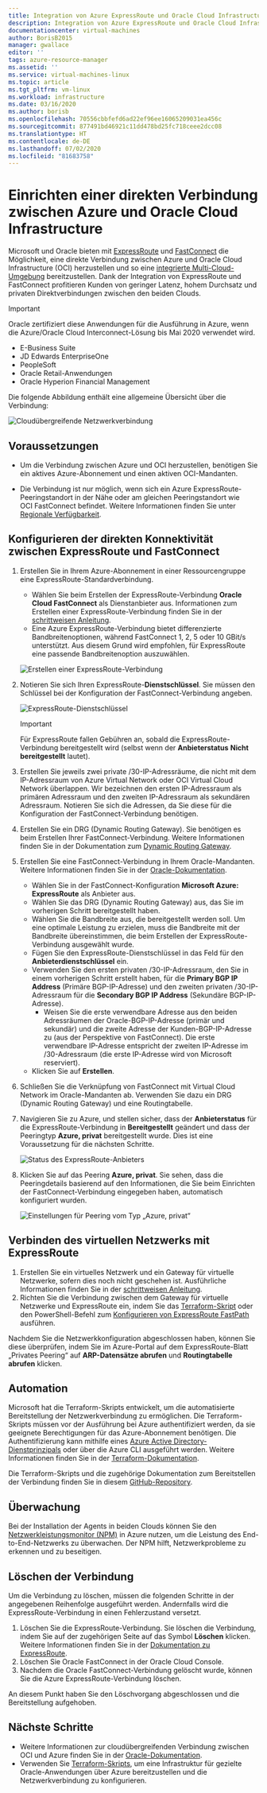 ```yaml
---
title: Integration von Azure ExpressRoute und Oracle Cloud Infrastructure | Microsoft-Dokumentation
description: Integration von Azure ExpressRoute und Oracle Cloud Infrastructure (OCI) FastConnect unterstützt cloudübergreifende Oracle-Anwendungslösungen
documentationcenter: virtual-machines
author: BorisB2015
manager: gwallace
editor: ''
tags: azure-resource-manager
ms.assetid: ''
ms.service: virtual-machines-linux
ms.topic: article
ms.tgt_pltfrm: vm-linux
ms.workload: infrastructure
ms.date: 03/16/2020
ms.author: borisb
ms.openlocfilehash: 70556cbbfefd6ad22ef96ee16065209031ea456c
ms.sourcegitcommit: 877491bd46921c11dd478bd25fc718ceee2dcc08
ms.translationtype: HT
ms.contentlocale: de-DE
ms.lasthandoff: 07/02/2020
ms.locfileid: "81683758"
---
```

# <a name="set-up-a-direct-interconnection-between-azure-and-oracle-cloud-infrastructure"></a>Einrichten einer direkten Verbindung zwischen Azure und Oracle Cloud Infrastructure  

Microsoft und Oracle bieten mit [ExpressRoute](../../../expressroute/expressroute-introduction.md) und [FastConnect](https://docs.cloud.oracle.com/iaas/Content/Network/Concepts/fastconnectoverview.htm) die Möglichkeit, eine direkte Verbindung zwischen Azure und Oracle Cloud Infrastructure (OCI) herzustellen und so eine [integrierte Multi-Cloud-Umgebung](oracle-oci-overview.md) bereitzustellen. Dank der Integration von ExpressRoute und FastConnect profitieren Kunden von geringer Latenz, hohem Durchsatz und privaten Direktverbindungen zwischen den beiden Clouds.

> [!IMPORTANT]
> Oracle zertifiziert diese Anwendungen für die Ausführung in Azure, wenn die Azure/Oracle Cloud Interconnect-Lösung bis Mai 2020 verwendet wird.
> * E-Business Suite
> * JD Edwards EnterpriseOne
> * PeopleSoft
> * Oracle Retail-Anwendungen
> * Oracle Hyperion Financial Management

Die folgende Abbildung enthält eine allgemeine Übersicht über die Verbindung:

![Cloudübergreifende Netzwerkverbindung](media/configure-azure-oci-networking/azure-oci-connect.png)

## <a name="prerequisites"></a>Voraussetzungen

* Um die Verbindung zwischen Azure und OCI herzustellen, benötigen Sie ein aktives Azure-Abonnement und einen aktiven OCI-Mandanten.

* Die Verbindung ist nur möglich, wenn sich ein Azure ExpressRoute-Peeringstandort in der Nähe oder am gleichen Peeringstandort wie OCI FastConnect befindet. Weitere Informationen finden Sie unter [Regionale Verfügbarkeit](oracle-oci-overview.md#region-availability).

## <a name="configure-direct-connectivity-between-expressroute-and-fastconnect"></a>Konfigurieren der direkten Konnektivität zwischen ExpressRoute und FastConnect

1. Erstellen Sie in Ihrem Azure-Abonnement in einer Ressourcengruppe eine ExpressRoute-Standardverbindung. 
    * Wählen Sie beim Erstellen der ExpressRoute-Verbindung **Oracle Cloud FastConnect** als Dienstanbieter aus. Informationen zum Erstellen einer ExpressRoute-Verbindung finden Sie in der [schrittweisen Anleitung](../../../expressroute/expressroute-howto-circuit-portal-resource-manager.md).
    * Eine Azure ExpressRoute-Verbindung bietet differenzierte Bandbreitenoptionen, während FastConnect 1, 2, 5 oder 10 GBit/s unterstützt. Aus diesem Grund wird empfohlen, für ExpressRoute eine passende Bandbreitenoption auszuwählen.

    ![Erstellen einer ExpressRoute-Verbindung](media/configure-azure-oci-networking/exr-create-new.png)
1. Notieren Sie sich Ihren ExpressRoute-**Dienstschlüssel**. Sie müssen den Schlüssel bei der Konfiguration der FastConnect-Verbindung angeben.

    ![ExpressRoute-Dienstschlüssel](media/configure-azure-oci-networking/exr-service-key.png)

    > [!IMPORTANT]
    > Für ExpressRoute fallen Gebühren an, sobald die ExpressRoute-Verbindung bereitgestellt wird (selbst wenn der **Anbieterstatus** **Nicht bereitgestellt** lautet).

1. Erstellen Sie jeweils zwei private /30-IP-Adressräume, die nicht mit dem IP-Adressraum von Azure Virtual Network oder OCI Virtual Cloud Network überlappen. Wir bezeichnen den ersten IP-Adressraum als primären Adressraum und den zweiten IP-Adressraum als sekundären Adressraum. Notieren Sie sich die Adressen, da Sie diese für die Konfiguration der FastConnect-Verbindung benötigen.
1. Erstellen Sie ein DRG (Dynamic Routing Gateway). Sie benötigen es beim Erstellen Ihrer FastConnect-Verbindung. Weitere Informationen finden Sie in der Dokumentation zum [Dynamic Routing Gateway](https://docs.cloud.oracle.com/iaas/Content/Network/Tasks/managingDRGs.htm).
1. Erstellen Sie eine FastConnect-Verbindung in Ihrem Oracle-Mandanten. Weitere Informationen finden Sie in der [Oracle-Dokumentation](https://docs.cloud.oracle.com/iaas/Content/Network/Concepts/azure.htm).
  
    * Wählen Sie in der FastConnect-Konfiguration **Microsoft Azure: ExpressRoute** als Anbieter aus.
    * Wählen Sie das DRG (Dynamic Routing Gateway) aus, das Sie im vorherigen Schritt bereitgestellt haben.
    * Wählen Sie die Bandbreite aus, die bereitgestellt werden soll. Um eine optimale Leistung zu erzielen, muss die Bandbreite mit der Bandbreite übereinstimmen, die beim Erstellen der ExpressRoute-Verbindung ausgewählt wurde.
    * Fügen Sie den ExpressRoute-Dienstschlüssel in das Feld für den **Anbieterdienstschlüssel** ein.
    * Verwenden Sie den ersten privaten /30-IP-Adressraum, den Sie in einem vorherigen Schritt erstellt haben, für die **Primary BGP IP Address** (Primäre BGP-IP-Adresse) und den zweiten privaten /30-IP-Adressraum für die **Secondary BGP IP Address** (Sekundäre BGP-IP-Adresse).
        * Weisen Sie die erste verwendbare Adresse aus den beiden Adressräumen der Oracle-BGP-IP-Adresse (primär und sekundär) und die zweite Adresse der Kunden-BGP-IP-Adresse zu (aus der Perspektive von FastConnect). Die erste verwendbare IP-Adresse entspricht der zweiten IP-Adresse im /30-Adressraum (die erste IP-Adresse wird von Microsoft reserviert).
    * Klicken Sie auf **Erstellen**.
1. Schließen Sie die Verknüpfung von FastConnect mit Virtual Cloud Network im Oracle-Mandanten ab. Verwenden Sie dazu ein DRG (Dynamic Routing Gateway) und eine Routingtabelle.
1. Navigieren Sie zu Azure, und stellen sicher, dass der **Anbieterstatus** für die ExpressRoute-Verbindung in **Bereitgestellt** geändert und dass der Peeringtyp **Azure, privat** bereitgestellt wurde. Dies ist eine Voraussetzung für die nächsten Schritte.

    ![Status des ExpressRoute-Anbieters](media/configure-azure-oci-networking/exr-provider-status.png)
1. Klicken Sie auf das Peering **Azure, privat**. Sie sehen, dass die Peeringdetails basierend auf den Informationen, die Sie beim Einrichten der FastConnect-Verbindung eingegeben haben, automatisch konfiguriert wurden.

    ![Einstellungen für Peering vom Typ „Azure, privat“](media/configure-azure-oci-networking/exr-private-peering.png)

## <a name="connect-virtual-network-to-expressroute"></a>Verbinden des virtuellen Netzwerks mit ExpressRoute

1. Erstellen Sie ein virtuelles Netzwerk und ein Gateway für virtuelle Netzwerke, sofern dies noch nicht geschehen ist. Ausführliche Informationen finden Sie in der [schrittweisen Anleitung](../../../expressroute/expressroute-howto-add-gateway-portal-resource-manager.md).
1. Richten Sie die Verbindung zwischen dem Gateway für virtuelle Netzwerke und ExpressRoute ein, indem Sie das [Terraform-Skript](https://github.com/microsoft/azure-oracle/tree/master/InterConnect-2) oder den PowerShell-Befehl zum [Konfigurieren von ExpressRoute FastPath](../../../expressroute/expressroute-howto-linkvnet-arm.md#configure-expressroute-fastpath) ausführen.

Nachdem Sie die Netzwerkkonfiguration abgeschlossen haben, können Sie diese überprüfen, indem Sie im Azure-Portal auf dem ExpressRoute-Blatt „Privates Peering“ auf **ARP-Datensätze abrufen** und **Routingtabelle abrufen** klicken.

## <a name="automation"></a>Automation

Microsoft hat die Terraform-Skripts entwickelt, um die automatisierte Bereitstellung der Netzwerkverbindung zu ermöglichen. Die Terraform-Skripts müssen vor der Ausführung bei Azure authentifiziert werden, da sie geeignete Berechtigungen für das Azure-Abonnement benötigen. Die Authentifizierung kann mithilfe eines [Azure Active Directory-Dienstprinzipals](../../../active-directory/develop/app-objects-and-service-principals.md#service-principal-object) oder über die Azure CLI ausgeführt werden. Weitere Informationen finden Sie in der [Terraform-Dokumentation](https://www.terraform.io/docs/providers/azurerm/auth/azure_cli.html).

Die Terraform-Skripts und die zugehörige Dokumentation zum Bereitstellen der Verbindung finden Sie in diesem [GitHub-Repository](https://aka.ms/azureociinterconnecttf).

## <a name="monitoring"></a>Überwachung

Bei der Installation der Agents in beiden Clouds können Sie den [Netzwerkleistungsmonitor (NPM)](../../../expressroute/how-to-npm.md) in Azure nutzen, um die Leistung des End-to-End-Netzwerks zu überwachen. Der NPM hilft, Netzwerkprobleme zu erkennen und zu beseitigen.

## <a name="delete-the-interconnect-link"></a>Löschen der Verbindung

Um die Verbindung zu löschen, müssen die folgenden Schritte in der angegebenen Reihenfolge ausgeführt werden. Andernfalls wird die ExpressRoute-Verbindung in einen Fehlerzustand versetzt.

1. Löschen Sie die ExpressRoute-Verbindung. Sie löschen die Verbindung, indem Sie auf der zugehörigen Seite auf das Symbol **Löschen** klicken. Weitere Informationen finden Sie in der [Dokumentation zu ExpressRoute](../../../expressroute/expressroute-howto-linkvnet-portal-resource-manager.md#delete-a-connection-to-unlink-a-vnet).
1. Löschen Sie Oracle FastConnect in der Oracle Cloud Console.
1. Nachdem die Oracle FastConnect-Verbindung gelöscht wurde, können Sie die Azure ExpressRoute-Verbindung löschen.

An diesem Punkt haben Sie den Löschvorgang abgeschlossen und die Bereitstellung aufgehoben.

## <a name="next-steps"></a>Nächste Schritte

* Weitere Informationen zur cloudübergreifenden Verbindung zwischen OCI und Azure finden Sie in der [Oracle-Dokumentation](https://docs.cloud.oracle.com/iaas/Content/Network/Concepts/azure.htm).
* Verwenden Sie [Terraform-Skripts](https://aka.ms/azureociinterconnecttf), um eine Infrastruktur für gezielte Oracle-Anwendungen über Azure bereitzustellen und die Netzwerkverbindung zu konfigurieren. 
